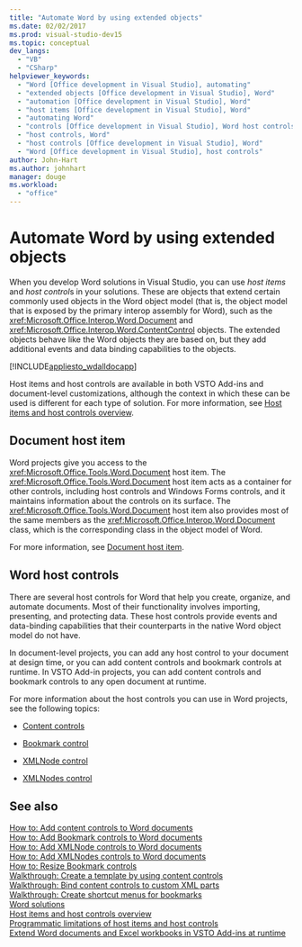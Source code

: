 ```yaml
---
title: "Automate Word by using extended objects"
ms.date: 02/02/2017
ms.prod: visual-studio-dev15
ms.topic: conceptual
dev_langs: 
  - "VB"
  - "CSharp"
helpviewer_keywords: 
  - "Word [Office development in Visual Studio], automating"
  - "extended objects [Office development in Visual Studio], Word"
  - "automation [Office development in Visual Studio], Word"
  - "host items [Office development in Visual Studio], Word"
  - "automating Word"
  - "controls [Office development in Visual Studio], Word host controls"
  - "host controls, Word"
  - "host controls [Office development in Visual Studio], Word"
  - "Word [Office development in Visual Studio], host controls"
author: John-Hart
ms.author: johnhart
manager: douge
ms.workload: 
  - "office"
---
```

# Automate Word by using extended objects
  When you develop Word solutions in Visual Studio, you can use *host items* and *host control*s in your solutions. These are objects that extend certain commonly used objects in the Word object model (that is, the object model that is exposed by the primary interop assembly for Word), such as the <xref:Microsoft.Office.Interop.Word.Document> and <xref:Microsoft.Office.Interop.Word.ContentControl> objects. The extended objects behave like the Word objects they are based on, but they add additional events and data binding capabilities to the objects.  
  
 [!INCLUDE[appliesto_wdalldocapp](../vsto/includes/appliesto-wdalldocapp-md.md)]  
  
 Host items and host controls are available in both VSTO Add-ins and document-level customizations, although the context in which these can be used is different for each type of solution. For more information, see [Host items and host controls overview](../vsto/host-items-and-host-controls-overview.md).  
  
## Document host item  
 Word projects give you access to the <xref:Microsoft.Office.Tools.Word.Document> host item. The <xref:Microsoft.Office.Tools.Word.Document> host item acts as a container for other controls, including host controls and Windows Forms controls, and it maintains information about the controls on its surface. The <xref:Microsoft.Office.Tools.Word.Document> host item also provides most of the same members as the <xref:Microsoft.Office.Interop.Word.Document> class, which is the corresponding class in the object model of Word.  
  
 For more information, see [Document host item](../vsto/document-host-item.md).  
  
## Word host controls  
 There are several host controls for Word that help you create, organize, and automate documents. Most of their functionality involves importing, presenting, and protecting data. These host controls provide events and data-binding capabilities that their counterparts in the native Word object model do not have.  
  
 In document-level projects, you can add any host control to your document at design time, or you can add content controls and bookmark controls at runtime. In VSTO Add-in projects, you can add content controls and bookmark controls to any open document at runtime.  
  
 For more information about the host controls you can use in Word projects, see the following topics:  
  
-   [Content controls](../vsto/content-controls.md)  
  
-   [Bookmark control](../vsto/bookmark-control.md)  
  
-   [XMLNode control](../vsto/xmlnode-control.md)  
  
-   [XMLNodes control](../vsto/xmlnodes-control.md)  
  
## See also  
 [How to: Add content controls to Word documents](../vsto/how-to-add-content-controls-to-word-documents.md)   
 [How to: Add Bookmark controls to Word documents](../vsto/how-to-add-bookmark-controls-to-word-documents.md)   
 [How to: Add XMLNode controls to Word documents](../vsto/how-to-add-xmlnode-controls-to-word-documents.md)   
 [How to: Add XMLNodes controls to Word documents](../vsto/how-to-add-xmlnodes-controls-to-word-documents.md)   
 [How to: Resize Bookmark controls](../vsto/how-to-resize-bookmark-controls.md)   
 [Walkthrough: Create a template by using content controls](../vsto/walkthrough-creating-a-template-by-using-content-controls.md)   
 [Walkthrough: Bind content controls to custom XML parts](../vsto/walkthrough-binding-content-controls-to-custom-xml-parts.md)   
 [Walkthrough: Create shortcut menus for bookmarks](../vsto/walkthrough-creating-shortcut-menus-for-bookmarks.md)   
 [Word solutions](../vsto/word-solutions.md)   
 [Host items and host controls overview](../vsto/host-items-and-host-controls-overview.md)   
 [Programmatic limitations of host items and host controls](../vsto/programmatic-limitations-of-host-items-and-host-controls.md)   
 [Extend Word documents and Excel workbooks in VSTO Add-ins at runtime](../vsto/extending-word-documents-and-excel-workbooks-in-vsto-add-ins-at-run-time.md)  
